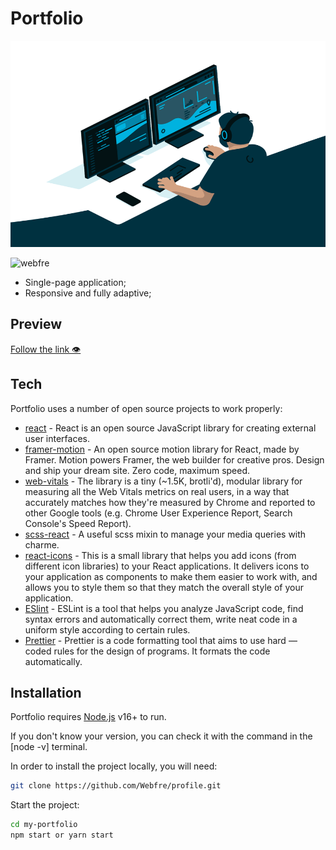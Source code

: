 # Portfolio

<p align="center">
  <img src="https://raw.githubusercontent.com/sk8-pl/sk8-pl/main/assets/programmer.gif?raw=true" height="330" width="600" alt="webfre" />
</p>

<p align="left"> <img src="https://komarev.com/ghpvc/?username=webfre&label=Profile%20views&color=0e75b6&style=flat" alt="webfre" /> </p>

- Single-page application;
- Responsive and fully adaptive;

## Preview

<a href="https://webfre.github.io/profile/#главная" target="_blank">Follow the link 👁</a>

## Tech

Portfolio uses a number of open source projects to work properly:

- [react](https://reactjs.org/) - React is an open source JavaScript library for creating external user interfaces.
- [framer-motion](https://www.npmjs.com/package/framer-motion) - An open source motion library for React, made by Framer. Motion powers Framer, the web builder for creative pros. Design and ship your dream site. Zero code, maximum speed.
- [web-vitals](https://www.npmjs.com/package/web-vitals) - The library is a tiny (~1.5K, brotli'd), modular library for measuring all the Web Vitals metrics on real users, in a way that accurately matches how they're measured by Chrome and reported to other Google tools (e.g. Chrome User Experience Report, Search Console's Speed Report).
- [scss-react](https://www.npmjs.com/package/scss-react) - A useful scss mixin to manage your media queries with charme.
- [react-icons](https://react-icons.github.io/react-icons/) - This is a small library that helps you add icons (from different icon libraries) to your React applications. It delivers icons to your application as components to make them easier to work with, and allows you to style them so that they match the overall style of your application.
- [ESlint](https://github.com/eslint/eslint) - ESLint is a tool that helps you analyze JavaScript code, find syntax errors and automatically correct them, write neat code in a uniform style according to certain rules.
- [Prettier](https://prettier.io/) - Prettier is a code formatting tool that aims to use hard — coded rules for the design of programs. It formats the code automatically.

## Installation

Portfolio requires [Node.js](https://nodejs.org/) v16+ to run.

If you don't know your version, you can check it with the command in the [node -v] terminal.

In order to install the project locally, you will need:

```sh
git clone https://github.com/Webfre/profile.git
```

Start the project:

```sh
cd my-portfolio
npm start or yarn start
```
